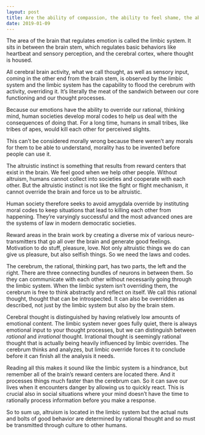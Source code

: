 ```yaml
---
layout: post
title: Are the ability of compassion, the ability to feel shame, the ability to respect others and the ability to tell right from wrong inherent in babies, or need they be taught?
date: 2019-01-09
---
```


<p>The area of the brain that regulates emotion is called the limbic system. It sits in between the brain stem, which regulates basic behaviors like heartbeat and sensory perception, and the cerebral cortex, where thought is housed.</p><p>All cerebral brain activity, what we call thought, as well as sensory input, coming in the other end from the brain stem, is observed by the limbic system and the limbic system has the capability to flood the cerebrum with activity, overriding it. It’s literally the meat of the sandwich between our core functioning and our thought processes.</p><p>Because our emotions have the ability to override our rational, thinking mind, human societies develop moral codes to help us deal with the consequences of doing that. For a long time, humans in small tribes, like tribes of apes, would kill each other for perceived slights.</p><p>This can’t be considered morally wrong because there weren’t any morals for them to be able to understand, morality has to be invented before people can use it.</p><p>The altruistic instinct is something that results from reward centers that exist in the brain. We feel good when we help other people. Without altruism, humans cannot collect into societies and cooperate with each other. But the altruistic instinct is not like the fight or flight mechanism, it cannot override the brain and force us to be altruistic.</p><p>Human society therefore seeks to avoid amygdala override by instituting moral codes to keep situations that lead to killing each other from happening. They’re varyingly successful and the most advanced ones are the systems of law in modern democratic societies.</p><p>Reward areas in the brain work by creating a diverse mix of various neuro-transmitters that go all over the brain and generate good feelings. Motivation to do stuff, pleasure, love. Not only altruistic things we do can give us pleasure, but also selfish things. So we need the laws and codes.</p><p>The cerebrum, the rational, thinking part, has two parts, the left and the right. There are three connecting bundles of neurons in between them. So they can communicate with each other without necessarily going through the limbic system. When the limbic system isn’t overriding them, the cerebrum is free to think abstractly and reflect on itself. We call this rational thought, thought that can be introspected. It can also be overridden as described, not just by the limbic system but also by the brain stem.</p><p>Cerebral thought is distinguished by having relatively low amounts of emotional content. The limbic system never goes fully quiet, there is always emotional input to your thought processes, but we can distinguish between <i>rational</i> and <i>irrational</i> thought. Irrational thought is seemingly rational thought that is actually being heavily influenced by limbic overrides. The cerebrum thinks and analyzes, but limbic override forces it to conclude before it can finish all the analysis it needs.</p><p>Reading all this makes it sound like the limbic system is a hindrance, but remember all of the brain’s reward centers are located there. And it processes things much faster than the cerebrum can. So it can save our lives when it encounters danger by allowing us to quickly react. This is crucial also in social situations where your mind doesn’t have the time to rationally process information before you make a response.</p><p>So to sum up, altruism is located in the limbic system but the actual nuts and bolts of good behavior are determined by rational thought and so must be transmitted through culture to other humans.</p>
